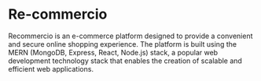 # Re-commercio
Recommercio is an e-commerce platform designed to provide a convenient and secure online shopping experience. The platform is built using the MERN (MongoDB, Express, React, Node.js) stack, a popular web development technology stack that enables the creation of scalable and efficient web applications.
